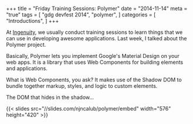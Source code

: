+++
title = "Friday Training Sessions: Polymer"
date = "2014-11-14"
meta = "true"
tags = [
    "gdg devfest 2014",
    "polymer",
]
categories = [
    "Introductions",
]
+++

At [Ingenuity](https://ingenuity.ph/), we usually conduct training sessions to learn things that we can use in developing awesome applications. Last week, I talked about the Polymer project.

Basically, Polymer lets you implement Google's Material Design on your web apps. It is a library that uses Web Components for building elements and applications.

What is Web Components, you ask? It makes use of the Shadow DOM to bundle together markup, styles, and logic to custom elements.

The DOM that hides in the shadow...

{{< slides src="//slides.com/njncalub/polymer/embed" width="576" height="420" >}}
